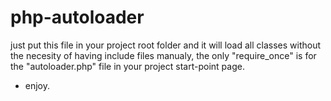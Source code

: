 # php-autoloader
just put this file in your project root folder and it will load all classes without the necesity of having include files manualy, 
the only "require_once" is for the "autoloader.php" file in your project start-point page.
- enjoy.
